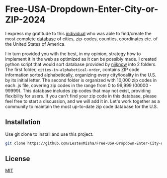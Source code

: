 # Free-USA-Dropdown-Enter-City-or-ZIP-2024
I express my gratitude to this [individual](https://github.com/niiknow) who was able to find/create the most complete [database](https://github.com/niiknow/zipcode-us) of cities, zip-codes, counties, coordinates etc. of the United States of America.

I in turn provided you with the best, in my opinion, strategy how to implement it in the web as optimized as it can be possibly made. I created python script that would sort database provided by [niiknow](https://github.com/niiknow) into 2 folders. The first folder, `cities-in-alphabetical-order`, contains ZIP code information sorted alphabetically, organizing every city/locality in the U.S. by its initial letter. The second folder is organized with 10,000 zip codes in each .js file, covering zip codes in the range from 0 to 99,999 (00000 - 99999). This database includes zip codes that may not exist, providing flexibility for users. If you can't find your zip code in this database, please feel free to start a discussion, and we will add it in. Let's work together as a community to maintain the most up-to-date zip code database for the U.S.

## Installation

Use git clone to install and use this project.

```bash
git clone https://github.com/LestevMisha/Free-USA-Dropdown-Enter-City-or-ZIP-2024.git
```

## License

[MIT](https://choosealicense.com/licenses/mit/)
